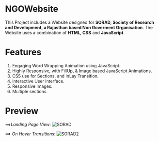 # NGOWebsite
This Project includes a Website designed for **SORAD, Society of Research and Development, a Rajasthan based Non Goverment Organisation**. The Website uses a combination of **HTML, CSS** and **JavaScript**.

# Features
1. Engaging Word Wrapping Animation using JavaScript.
2. Highly Responsive, with FillUp, & Image based JavaScript Animations.
3. CSS use for Sections, and InLay Transition.
4. Interactive User Interface.
5. Responsive Images.
6. Multiple sections.

# Preview
==>_Landing Page View_:
![SORAD](https://user-images.githubusercontent.com/66758271/88134566-992bb200-cc02-11ea-9f3a-24e4de92c4fd.PNG)

==> _On Hover Transitions_:
![SORAD2](https://user-images.githubusercontent.com/66758271/88135139-f83df680-cc03-11ea-8524-9d02942cf8a2.PNG)





 
